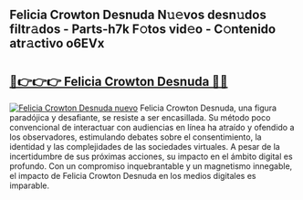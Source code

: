 ## Felicia Crowton Desnuda N𝚞𝚎vos desn𝚞dos filtr𝚊dos - Parts-h7k F𝚘tos vid𝚎o - C𝚘ntenido atr𝚊ctivo o6EVx

# <h2><a href="http://mb9r7mm.tromn.icu/?c=Felicia+Crowton+Desnuda">🔗👉👉👉 Felicia Crowton Desnuda 🔗🔗</a></h2>

[![Felicia Crowton Desnuda nuevo](https://i.imgur.com/pEAQMta.gif)](http://mb9r7mm.tromn.icu/?c=Felicia+Crowton+Desnuda)
Felicia Crowton Desnuda, una figura paradójica y desafiante, se resiste a ser encasillada. Su método poco convencional de interactuar con audiencias en línea ha atraído y ofendido a los observadores, estimulando debates sobre el consentimiento, la identidad y las complejidades de las sociedades virtuales. A pesar de la incertidumbre de sus próximas acciones, su impacto en el ámbito digital es profundo. Con un compromiso inquebrantable y un magnetismo innegable, el impacto de Felicia Crowton Desnuda en los medios digitales es imparable.

